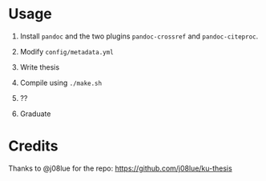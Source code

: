 # Usage

1. Install `pandoc` and the two plugins `pandoc-crossref` and `pandoc-citeproc`.

2. Modify `config/metadata.yml`

3. Write thesis

4. Compile using `./make.sh`

4. ??

5. Graduate

# Credits
Thanks to @j08lue for the repo: https://github.com/j08lue/ku-thesis

